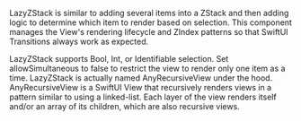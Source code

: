 LazyZStack is similar to adding several items into a ZStack and then adding logic to determine which item to render based on selection. This component manages the View's rendering lifecycle and ZIndex patterns so that SwiftUI Transitions always work as expected.

LazyZStack supports Bool, Int, or Identifiable selection.
Set allowSimultaneous to false to restrict the view to render only one item as a time.
LazyZStack is actually named AnyRecursiveView under the hood. AnyRecursiveView is a SwiftUI View that recursively renders views in a pattern similar to using a linked-list. Each layer of the view renders itself and/or an array of its children, which are also recursive views.

